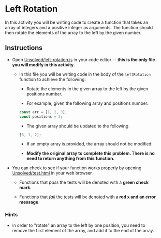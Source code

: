 # Left Rotation

In this activity you will be writing code to create a function that takes an array of integers and a positive integer as arguments. The function should then rotate the elements of the array to the left by the given number.

## Instructions

- Open [Unsolved/left-rotation.js](Unsolved/left-rotation.js) in your code editor -- **this is the only file you will modify in this activity.**

  - In this file you will be writing code in the body of the `leftRotation` function to achieve the following:

    - Rotate the elements in the given array to the left by the given positions number.

    - For example, given the following array and positions number:

    ```js
    const arr = [1, 2, 3];
    const positions = 2;
    ```

    - The given array should be updated to the following:

    ```js
    [3, 1, 2];
    ```

    - If an empty array is provided, the array should not be modified.

    - **Modify the original array to complete this problem. There is no need to return anything from this function.**

- You can check to see if your function works properly by opening [Unsolved/test.html](Unsolved/test.html) in your web browser.

  - Functions that _pass_ the tests will be denoted with a **green check mark**.

  - Functions that _fail_ the tests will be denoted with a **red x and an error message**.

### Hints

- In order to "rotate" an array to the left by one position, you need to remove the first element of the array, and add it to the end of the array.
